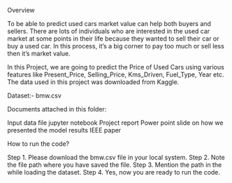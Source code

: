 Overview


To be able to predict used cars market value can help both buyers and sellers. There are lots of individuals who are interested in the used car market at some points in their life because they wanted to sell their car or buy a used car. In this process, it’s a big corner to pay too much or sell less then it’s market value.

In this Project, we are going to predict the Price of Used Cars using various features like Present_Price, Selling_Price, Kms_Driven, Fuel_Type, Year etc. The data used in this project was downloaded from Kaggle.

Dataset:- bmw.csv

Documents attached in this folder:

Input data file
jupyter notebook
Project report
Power point slide on how we presented the model results
IEEE paper

How to run the code?

Step 1. Please download the bmw.csv file in your local system.
Step 2. Note the file path where you have saved the file.
Step 3. Mention the path in the while loading the dataset.
Step 4. Yes, now you are ready to run the code.


